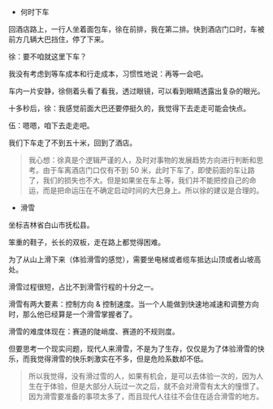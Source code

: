 - 何时下车

回酒店路上，一行人坐着面包车，徐在前排，我在第二排。快到酒店门口时，车被前方几辆大巴挡住，停了下来。

徐：要不咱就这里下车？

我没有考虑到等车成本和行走成本，习惯性地说：再等一会吧。

车内一片安静，徐侧着头看了看我，透过眼镜，可以看到眼睛透露出复杂的眼光。

十多秒后，徐：我感觉前面大巴还要停挺久的，我觉得下去走走可能会快点。

伍：嗯嗯，咱下去走走吧。

我们下车走了不到五十米，回到了酒店。

> 我心想：徐真是个逻辑严谨的人，及时对事物的发展趋势方向进行判断和思考。由于车离酒店门口仅有不到 50 米，此时下车了，即使前面的车让路了，我们的损失也不大。但是如果坐在车上等，我们并不能把控自己的命运，而是把命运压在不确定启动时间的大巴身上。所以徐的建议是合理的。

- 滑雪

坐标吉林省白山市抚松县。

笨重的鞋子，长长的双板，走在路上都觉得困难。

为了从山上滑下来（体验滑雪的感觉），需要坐电梯或者缆车抵达山顶或者山坡高处。

滑雪过程很短，占比不到滑雪行程的十分之一。

滑雪有两大要素：控制方向 & 控制速度。当一个人能做到快速地减速和调整方向时，那么他已经算是一个滑雪掌握者了。

滑雪的难度体现在：赛道的陡峭度、赛道的不规则度。

但要思考一个现实问题，现代人来滑雪，不是为了生存，仅仅是为了体验滑雪的快乐，而我觉得滑雪的快乐刺激实在不多，但是危险系数却不低。

> 所以我觉得，没有滑过雪的人，如果有机会，是可以去体验一次的，因为人生在于体验，但是大部分人玩过一次之后，就不会对滑雪有太大的憧憬了。因为滑雪要准备的事项太多了，而且现代人往往不会住在适合滑雪的地方。


